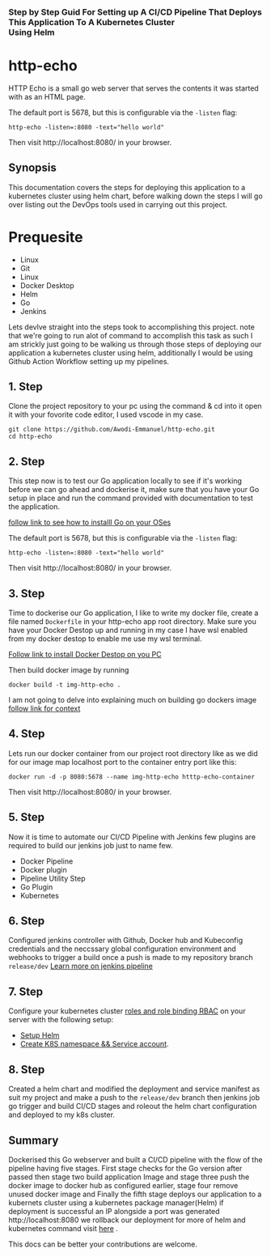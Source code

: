 <h3> Step by Step Guid For Setting up A CI/CD Pipeline That Deploys <br /> 
This Application To A Kubernetes Cluster <br /> 
Using Helm</h3>

http-echo
=========
HTTP Echo is a small go web server that serves the contents it was started with
as an HTML page.

The default port is 5678, but this is configurable via the `-listen` flag:

```
http-echo -listen=:8080 -text="hello world"
```

Then visit http://localhost:8080/ in your browser.

## Synopsis
This documentation covers the steps for deploying this application to a kubernetes cluster using helm chart, before walking down the steps I will go over listing out the DevOps tools used in carrying out this project.


Prequesite
==========



- Linux
- Git
- Linux
- Docker Desktop
- Helm
- Go
- Jenkins

Lets devlve straight into the steps took to accomplishing this project. note that we're going to run alot of command to accomplish this task as such I am strickly just going to be walking us through those steps of deploying our application a kubernetes cluster using helm, additionally I would be using Github Action Workflow setting up my pipelines.

## 1. Step 

Clone the project repository to your pc using the command & cd into it open it with your fovorite code editor, I used vscode in my case.

```
git clone https://github.com/Awodi-Emmanuel/http-echo.git
cd http-echo
```

## 2. Step 

This step now is to test our Go application locally to see if it's working before we can go ahead and dockerise it, make sure that you have your Go setup in place and run the command provided with documentation to test the application.

[follow link to see how to installl Go on your OSes](https://go.dev/doc/tutorial/getting-started#install)

The default port is 5678, but this is configurable via the `-listen` flag:

```
http-echo -listen=:8080 -text="hello world"
```

Then visit http://localhost:8080/ in your browser.

## 3. Step
Time to dockerise our Go application, I like to write my docker file, create a file named `Dockerfile` in your http-echo app root directory. Make sure you have your Docker Destop up and running in my case I have wsl enabled from my docker destop to enable me use my wsl terminal. 

[Follow link to install Docker Destop on you PC](https://docs.docker.com/desktop/install/windows-install/)

Then build docker image by running

```
docker build -t img-http-echo .
```
I am not going to delve into explaining much on building go dockers image [follow link for context](https://docs.docker.com/language/golang/build-images/)

## 4. Step

Lets run our docker container from our project root directory like as we did for our image map localhost port to the container entry port like this:

```
docker run -d -p 8080:5678 --name img-http-echo htttp-echo-container
```
Then visit http://localhost:8080/ in your browser.

## 5. Step

Now it is time to automate our CI/CD Pipeline with Jenkins  few plugins are required to build our jenkins job just to name few. 

- Docker Pipeline
- Docker plugin
- Pipeline Utility Step
- Go Plugin
- Kubernetes

## 6. Step 

Configured jenkins controller with Github, Docker hub and Kubeconfig credentials and the neccssary global configuration environment and webhooks to trigger a build once a push is made to my repository branch ```release/dev``` [Learn more on jenkins pipeline](https://www.jenkins.io/doc/book/pipeline/)


## 7. Step
Configure your kubernetes cluster [roles and role binding RBAC](https://kubernetes.io/docs/reference/access-authn-authz/rbac/) on your server with the following setup:

- [Setup Helm](https://helm.sh/docs/intro/install/) 
- [Create K8S namespace && Service account](https://kubernetes.io/docs/reference/access-authn-authz/service-accounts-admin/#:~:text=In%20Kubernetes%2C%20service%20accounts%20are,tied%20to%20complex%20business%20processes).

## 8. Step
Created a helm chart and modified the deployment and service manifest as suit my project and make a push to the ```release/dev``` branch then jenkins job go trigger and build CI/CD stages and roleout the helm chart configuration and deployed to my k8s cluster. 


## Summary
Dockerised this Go webserver and built a CI/CD pipeline with the flow of the pipeline having five stages. 
First stage checks for the Go version after passed then stage two build application Image and stage three push the docker image to docker hub as configured earlier, stage four remove unused docker image and Finally the fifth stage deploys our application to a kubernets cluster using a kubernetes package manager(Helm) if deployment is successful an IP alongside a port was generated http://localhost:8080 we rollback our deployment for more of helm and kubernetes command visit [here](https://helm.sh/docs/helm/) .


This docs can be better your contributions are welcome.